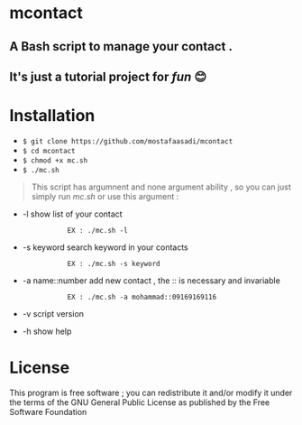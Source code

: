 # mcontact
## A Bash script to manage your contact .
## It's just a tutorial project for *fun* :blush:
# 
# Installation 
- ```$ git clone https://github.com/mostafaasadi/mcontact```
- ```$ cd mcontact```
- ```$ chmod +x mc.sh```
- ```$ ./mc.sh```

> This script has argumnent and none argument ability , so you can just simply run *mc.sh* or use this argument :

- -l                       show list of your contact 

				 EX : ./mc.sh -l 

- -s keyword               search keyword in your contacts

				 EX : ./mc.sh -s keyword 

- -a name::number          add new contact , the :: is necessary and invariable

				 EX : ./mc.sh -a mohammad::09169169116 

- -v                       script version


- -h                       show help

# License
This program is free software ; you can redistribute it and/or modify it under the terms of the GNU General Public License as published by the Free Software Foundation
